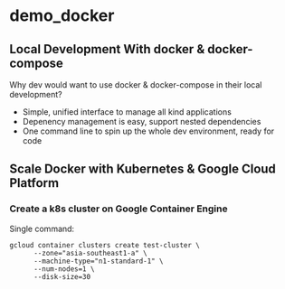 # demo_docker


## Local Development With docker & docker-compose
Why dev would want to use docker & docker-compose in their local development?
- Simple, unified interface to manage all kind applications
- Depenency management is easy, support nested dependencies
- One command line to spin up the whole dev environment, ready for code

## Scale Docker with Kubernetes & Google Cloud Platform

### Create a k8s cluster on Google Container Engine
Single command:

```
gcloud container clusters create test-cluster \
      --zone="asia-southeast1-a" \
      --machine-type="n1-standard-1" \
      --num-nodes=1 \
      --disk-size=30
```
